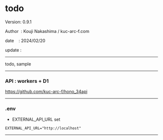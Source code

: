 ﻿# todo

 Version: 0.9.1

 Author  : Kouji Nakashima / kuc-arc-f.com

 date    : 2024/02/20

 update :

***

todo,  sample

***
### API : workers + D1

https://github.com/kuc-arc-f/hono_34api


***
### .env

* EXTERNAL_API_URL set

```
EXTERNAL_API_URL="http://localhost"
```
****


